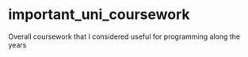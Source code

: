 # important_uni_coursework
Overall coursework that I considered useful for programming along the years
